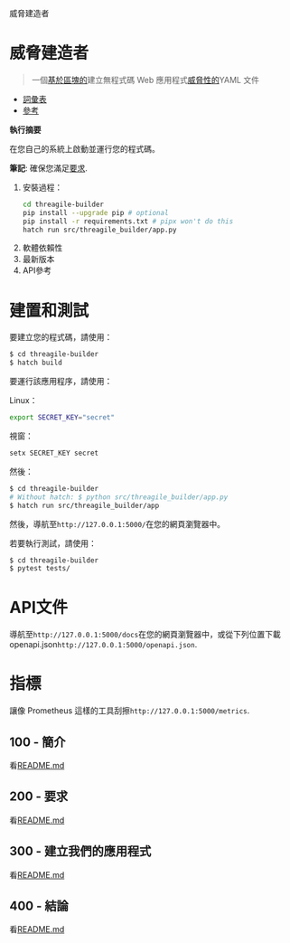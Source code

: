 威脅建造者

# 威脅建造者

> 一個[基於區塊的](https://developers.google.com/blockly)建立無程式碼 Web 應用程式[威脅性的](https://threagile.io)YAML 文件

-   [詞彙表](./GLOSSARY.md)
-   [參考](./REFERENCES.md)

**執行摘要**

在您自己的系統上啟動並運行您的程式碼。

**筆記**: 確保您滿足[要求](./200/README.md).

1.  安裝過程：
    ```bash
    cd threagile-builder
    pip install --upgrade pip # optional
    pip install -r requirements.txt # pipx won't do this
    hatch run src/threagile_builder/app.py
    ```
2.  軟體依賴性
3.  最新版本
4.  API參考

# 建置和測試

要建立您的程式碼，請使用：

```bash
$ cd threagile-builder
$ hatch build
```

要運行該應用程序，請使用：

Linux：

```bash
export SECRET_KEY="secret"
```

視窗：

```bash
setx SECRET_KEY secret
```

然後：

```bash
$ cd threagile-builder
# Without hatch: $ python src/threagile_builder/app.py
$ hatch run src/threagile_builder/app
```

然後，導航至`http://127.0.0.1:5000/`在您的網頁瀏覽器中。

若要執行測試，請使用：

```bash
$ cd threagile-builder
$ pytest tests/
```

# API文件

導航至`http://127.0.0.1:5000/docs`在您的網頁瀏覽器中，或從下列位置下載 openapi.json`http://127.0.0.1:5000/openapi.json`.

# 指標

讓像 Prometheus 這樣的工具刮擦`http://127.0.0.1:5000/metrics`.

## 100 - 簡介

看[README.md](./100/README.md)

## 200 - 要求

看[README.md](./200/README.md)

## 300 - 建立我們的應用程式

看[README.md](./300/README.md)

## 400 - 結論

看[README.md](./400/README.md)
